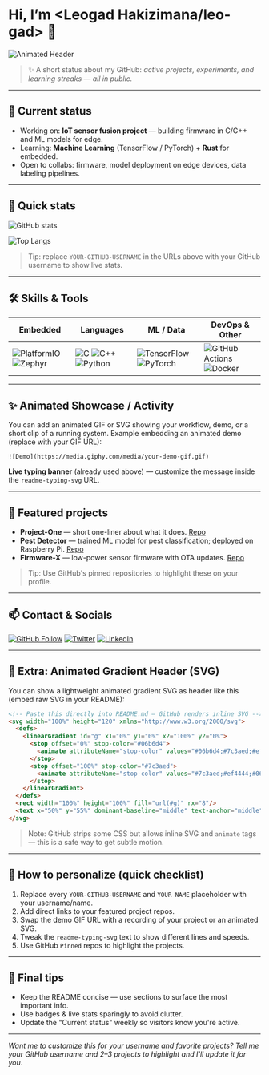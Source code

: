 # Hi, I’m **<Leogad  Hakizimana/leo-gad>** 👋

![Animated Header](https://readme-typing-svg.demolab.com?font=Fira+Code&weight=600&size=28&pause=2000&color=2b6cb0&background=ffffff00&width=800&lines=Hi!+I'm+<leo+NAME>.;Embedded+Systems+•+IoT+•+ML+Learner;Open+Source+Enthusiast)

> ✨ A short status about my GitHub: *active projects, experiments, and learning streaks — all in public.*

---

## 🔭 Current status

- Working on: **IoT sensor fusion project** — building firmware in C/C++ and ML models for edge.
- Learning: **Machine Learning** (TensorFlow / PyTorch) + **Rust** for embedded.
- Open to collabs: firmware, model deployment on edge devices, data labeling pipelines.

---

## 🚀 Quick stats

![GitHub stats](https://github-readme-stats.vercel.app/api?username=YOUR-GITHUB-USERNAME&show_icons=true&theme=radical&count_private=true)

![Top Langs](https://github-readme-stats.vercel.app/api/top-langs/?username=YOUR-GITHUB-USERNAME&layout=compact&theme=radical)

> Tip: replace `YOUR-GITHUB-USERNAME` in the URLs above with your GitHub username to show live stats.

---

## 🛠️ Skills & Tools

| Embedded | Languages | ML / Data | DevOps & Other |
|---|---|---|---|
| ![PlatformIO](https://img.shields.io/badge/PlatformIO-2D3E50?style=for-the-badge) ![Zephyr](https://img.shields.io/badge/Zephyr-000000?style=for-the-badge) | ![C](https://img.shields.io/badge/C-555555?style=for-the-badge) ![C++](https://img.shields.io/badge/C%2B%2B-00599C?style=for-the-badge) ![Python](https://img.shields.io/badge/Python-3776AB?style=for-the-badge) | ![TensorFlow](https://img.shields.io/badge/TensorFlow-FF6F00?style=for-the-badge) ![PyTorch](https://img.shields.io/badge/PyTorch-ee4c2c?style=for-the-badge) | ![GitHub Actions](https://img.shields.io/badge/GH_Actions-2088FF?style=for-the-badge) ![Docker](https://img.shields.io/badge/Docker-2496ED?style=for-the-badge) |


---

## ✨ Animated Showcase / Activity

You can add an animated GIF or SVG showing your workflow, demo, or a short clip of a running system. Example embedding an animated demo (replace with your GIF URL):

`![Demo](https://media.giphy.com/media/your-demo-gif.gif)`

**Live typing banner** (already used above) — customize the message inside the `readme-typing-svg` URL.

---

## 📂 Featured projects

- **Project-One** — short one-liner about what it does. [Repo](https://github.com/YOUR-GITHUB-USERNAME/project-one)
- **Pest Detector** — trained ML model for pest classification; deployed on Raspberry Pi. [Repo](https://github.com/YOUR-GITHUB-USERNAME/pest-detector)
- **Firmware-X** — low-power sensor firmware with OTA updates. [Repo](https://github.com/YOUR-GITHUB-USERNAME/firmware-x)

> Tip: Use GitHub's pinned repositories to highlight these on your profile.

---

## 📫 Contact & Socials

[![GitHub Follow](https://img.shields.io/badge/Follow-@YOUR-GITHUB-USERNAME-181717?style=for-the-badge&logo=github)](https://github.com/YOUR-GITHUB-USERNAME) [![Twitter](https://img.shields.io/badge/Twitter-@yourhandle-1DA1F2?style=for-the-badge&logo=twitter)](https://twitter.com/yourhandle) [![LinkedIn](https://img.shields.io/badge/LinkedIn-Connect-blue?style=for-the-badge&logo=linkedin)](https://linkedin.com/in/yourprofile)

---

## 🧭 Extra: Animated Gradient Header (SVG)

You can show a lightweight animated gradient SVG as header like this (embed raw SVG in your README):

```html
<!-- Paste this directly into README.md — GitHub renders inline SVG -->
<svg width="100%" height="120" xmlns="http://www.w3.org/2000/svg">
  <defs>
    <linearGradient id="g" x1="0%" y1="0%" x2="100%" y2="0%">
      <stop offset="0%" stop-color="#06b6d4">
        <animate attributeName="stop-color" values="#06b6d4;#7c3aed;#ef4444;#06b6d4" dur="8s" repeatCount="indefinite"/>
      </stop>
      <stop offset="100%" stop-color="#7c3aed">
        <animate attributeName="stop-color" values="#7c3aed;#ef4444;#06b6d4;#7c3aed" dur="8s" repeatCount="indefinite"/>
      </stop>
    </linearGradient>
  </defs>
  <rect width="100%" height="100%" fill="url(#g)" rx="8"/>
  <text x="50%" y="55%" dominant-baseline="middle" text-anchor="middle" font-family="Fira Code, monospace" font-size="28" fill="#ffffff">Your GitHub Status — Active</text>
</svg>
```

> Note: GitHub strips some CSS but allows inline SVG and `animate` tags — this is a safe way to get subtle motion.

---

## 🔧 How to personalize (quick checklist)

1. Replace every `YOUR-GITHUB-USERNAME` and `YOUR NAME` placeholder with your username/name.
2. Add direct links to your featured project repos.
3. Swap the demo GIF URL with a recording of your project or an animated SVG.
4. Tweak the `readme-typing-svg` text to show different lines and speeds.
5. Use GitHub `Pinned` repos to highlight the projects.

---

## 🎯 Final tips

- Keep the README concise — use sections to surface the most important info.
- Use badges & live stats sparingly to avoid clutter.
- Update the "Current status" weekly so visitors know you're active.

---

*Want me to customize this for your username and favorite projects? Tell me your GitHub username and 2–3 projects to highlight and I'll update it for you.*

